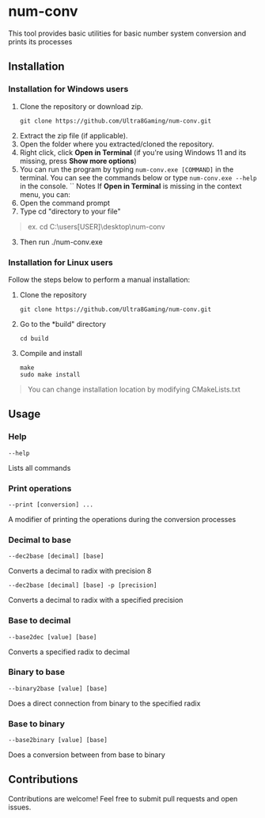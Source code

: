 # num-conv
This tool provides basic utilities for basic number system conversion and prints its processes

## Installation
### Installation for Windows users
1. Clone the repository or download zip.
    ```
    git clone https://github.com/Ultra8Gaming/num-conv.git
    ```
2. Extract the zip file (if applicable).
3. Open the folder where you extracted/cloned the repository.
4. Right click, click **Open in Terminal** (if you're using Windows 11 and its missing, press **Show more options**)
5. You can run the program by typing `num-conv.exe [COMMAND]` in the terminal. You can see the commands below or type `num-conv.exe --help` in the console.
``
Notes
If **Open in Terminal** is missing in the context menu, you can:
1. Open the command prompt
2. Type cd "directory to your file"
> ex. cd C:\users\[USER]\desktop\num-conv
3. Then run ./num-conv.exe

### Installation for Linux users
Follow the steps below to perform a manual installation:
1. Clone the repository
    ```
    git clone https://github.com/Ultra8Gaming/num-conv.git
    ```
2. Go to the *build" directory
    ```
    cd build
    ```
3. Compile and install
    ```
    make
    sudo make install
    ```
> You can change installation location by modifying  CMakeLists.txt


## Usage
### Help
```
--help
```
Lists all commands
### Print operations
```
--print [conversion] ...
```
A modifier of printing the operations during the conversion processes 
### Decimal to base
```
--dec2base [decimal] [base]
```
Converts a decimal to radix with precision 8
```
--dec2base [decimal] [base] -p [precision]
```
Converts a decimal to radix with a specified precision

### Base to decimal
```
--base2dec [value] [base]
```
Converts a specified radix to decimal

### Binary to base
```
--binary2base [value] [base]
```
Does a direct connection from binary to the specified radix

### Base to binary
```
--base2binary [value] [base]
```
Does a conversion between from base to binary

## Contributions
Contributions are welcome! Feel free to submit pull requests and open issues.
